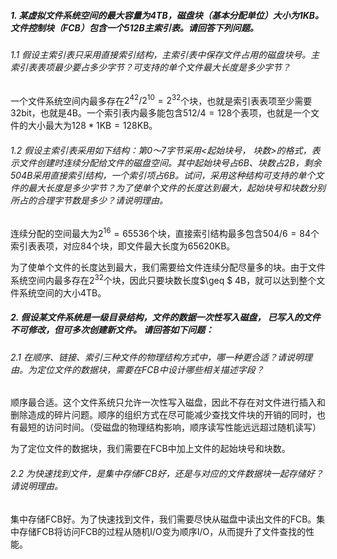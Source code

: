 ##### 1. 某虚拟文件系统空间的最大容量为4TB，磁盘块（基本分配单位）大小为1KB。文件控制块（FCB）包含一个512B主索引表。请回答下列问题。 

###### 1.1 假设主索引表只采用直接索引结构，主索引表中保存文件占用的磁盘块号。主索引表表项最少要占多少字节？可支持的单个文件最大长度是多少字节？

一个文件系统空间内最多存在$2^{42}/2^{10}=2^{32}$个块，也就是索引表表项至少需要32bit，也就是4B。一个索引表内最多能包含$512/4=128$个表项，也就是一个文件的大小最大为$128*1$KB$=128$KB。

###### 1.2 假设主索引表采用如下结构：第0～7字节采用<起始块号， 块数>的格式，表示文件创建时连续分配给文件的磁盘空间。其中起始块号占6B、块数占2B，剩余504B采用直接索引结构，一个索引项占6B。试问，采用这种结构可支持的单个文件的最大长度是多少字节？为了使单个文件的长度达到最大，起始块号和块数分别所占的合理字节数是多少？请说明理由。

连续分配的空间最大为$2^{16}=65536$个块，直接索引结构最多包含$504/6=84$个索引表表项，对应84个块，即文件最大长度为65620KB。

为了使单个文件的长度达到最大，我们需要给文件连续分配尽量多的块。由于文件系统空间内最多存在$2^{32}$个块，因此只要块数长度$\geq $ 4B，就可以达到整个文件系统空间的大小4TB。

##### 2. 假设某文件系统是一级目录结构，文件的数据一次性写入磁盘， 已写入的文件不可修改，但可多次创建新文件。 请回答如下问题： 

###### 2.1 在顺序、链接、索引三种文件的物理结构方式中，哪一种更合适？请说明理由。为定位文件的数据块，需要在FCB中设计哪些相关描述字段？

顺序最合适。这个文件系统只允许一次性写入磁盘，因此不存在对文件进行插入和删除造成的碎片问题。顺序的组织方式在尽可能减少查找文件块的开销的同时，也有最短的访问时间。（受磁盘的物理结构影响，顺序读写性能远远超过随机读写）

为了定位文件的数据块，我们需要在FCB中加上文件的起始块号和块数。

###### 2.2 为快速找到文件，是集中存储FCB好，还是与对应的文件数据块一起存储好？请说明理由。

集中存储FCB好。为了快速找到文件，我们需要尽快从磁盘中读出文件的FCB。集中存储FCB将访问FCB的过程从随机I/O变为顺序I/O，从而提升了文件查找的性能。